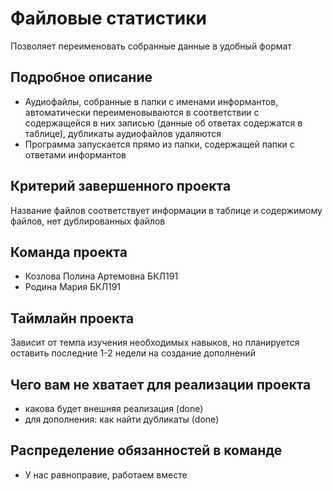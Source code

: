 # Файловые статистики

Позволяет переименовать собранные данные в удобный формат

## Подробное описание

- Аудиофайлы, собранные в папки с именами информантов, автоматически переименовываются в соответствии с содержащейся в них записью (данные об ответах содержатся в таблице), дубликаты аудиофайлов удаляются
- Программа запускается прямо из папки, содержащей папки с ответами информантов

## Критерий завершенного проекта

Название файлов соответствует информации в таблице и содержимому файлов, нет дублированных файлов

## Команда проекта

- Козлова Полина Артемовна БКЛ191
- Родина Мария БКЛ191

## Таймлайн проекта

Зависит от темпа изучения необходимых навыков, но планируется оставить последние 1-2 недели на создание дополнений

## Чего вам не хватает для реализации проекта

- какова будет внешняя реализация (done)
- для дополнения: как найти дубликаты (done)

## Распределение обязанностей в команде

- У нас равноправие, работаем вместе 
